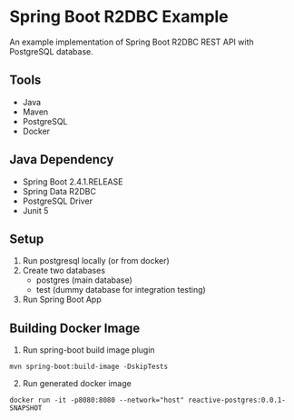 # Spring Boot R2DBC Example

An example implementation of Spring Boot R2DBC REST API with PostgreSQL database.

## Tools
* Java
* Maven
* PostgreSQL
* Docker

## Java Dependency
* Spring Boot 2.4.1.RELEASE
* Spring Data R2DBC
* PostgreSQL Driver
* Junit 5

## Setup

1. Run postgresql locally (or from docker)
2. Create two databases
   - postgres (main database)
   - test (dummy database for integration testing)
3. Run Spring Boot App

## Building Docker Image

1. Run spring-boot build image plugin

`mvn spring-boot:build-image -DskipTests`

2. Run generated docker image

`docker run -it -p8080:8080 --network="host" reactive-postgres:0.0.1-SNAPSHOT`




